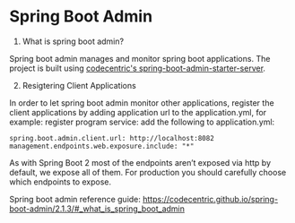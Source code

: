 # Spring Boot Admin
1. What is spring boot admin?

Spring boot admin manages and monitor spring boot applications. The project is built using [codecentric's spring-boot-admin-starter-server](https://github.com/codecentric/spring-boot-admin).

2. Resigtering Client Applications

In order to let spring boot admin monitor other applications, register the client applications by adding application url to the application.yml, for example: 
register program service: 
add the following to application.yml:

```
spring.boot.admin.client.url: http://localhost:8082 
management.endpoints.web.exposure.include: "*"
```
As with Spring Boot 2 most of the endpoints aren’t exposed via http by default, we expose all of them. For production you should carefully choose which endpoints to expose.



Spring boot admin reference guide:
https://codecentric.github.io/spring-boot-admin/2.1.3/#_what_is_spring_boot_admin
